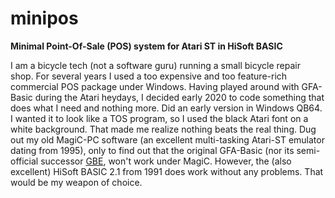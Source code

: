 # minipos
<b>Minimal Point-Of-Sale (POS) system for Atari ST in HiSoft BASIC</b>

I am a bicycle tech (not a software guru) running a small bicycle repair shop.
For several years I used a too expensive and too feature-rich commercial POS package under Windows. Having played around with GFA-Basic during the Atari heydays, I decided early 2020 to code something that does what I need and nothing more.
Did an early version in Windows QB64. I wanted it to look like a TOS program, so I used the black Atari font on a white background.
That made me realize nothing beats the real thing. Dug out my old MagiC-PC software (an excellent multi-tasking Atari-ST emulator dating from 1995), only to find out that the original GFA-Basic (nor its semi-official successor <a href="http://gfabasic.net">GBE</a>, won't work under MagiC. 
However, the (also excellent) HiSoft BASIC 2.1 from 1991 does work without any problems. That would be my weapon of choice.

